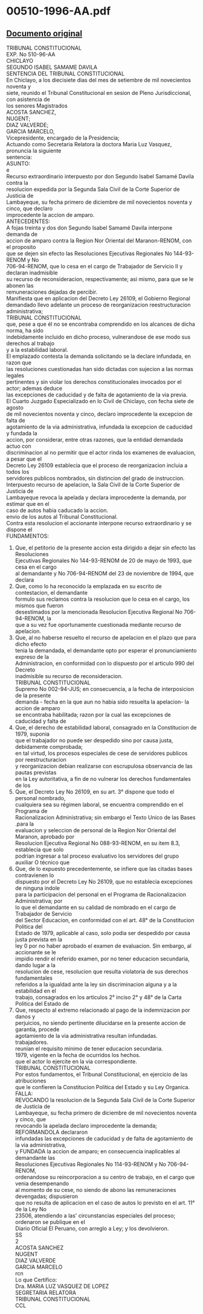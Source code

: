 
00510-1996-AA.pdf
=================
  
[Documento original](https://tc.gob.pe/jurisprudencia/1997/00510-1996-AA.pdf)  
---  
TRIBUNAL CONSTITUCIONAL  
EXP. No 510-96-AA  
CHICLAYO  
SEGUNDO ISABEL SAMAME DAVILA  
SENTENCIA DEL TRIBUNAL CONSTITUCIONAL  
En Chiclayo, a los diecisiete dias del mes de setiembre de mil novecientos noventa y  
siete, reunido el Tribunal Constitucional en sesion de Pleno Jurisdiccional, con asistencia de  
los senores Magistrados  
ACOSTA SANCHEZ,  
NUGENT;  
DIAZ VALVERDE;  
GARCIA MARCELO,  
Vicepresidente, encargado de la Presidencia;  
Actuando como Secretaria Relatora la doctora Maria Luz Vasquez, pronuncia la siguiente  
sentencia:  
ASUNTO:  
e  
Recurso extraordinario interpuesto por don Segundo Isabel Samamé Davila contra la  
resolucion expedida por la Segunda Sala Civil de la Corte Superior de Justicia de  
Lambayeque, su fecha primero de diciembre de mil novecientos noventa y cinco, que declaro  
improcedente la accion de amparo.  
ANTECEDENTES:  
A fojas treinta y dos don Segundo Isabel Samamé Davila interpone demanda de  
accion de amparo contra la Region Nor Oriental del Maranon-RENOM, con el proposito  
que se dejen sin efecto las Resoluciones Ejecutivas Regionales No 144-93-RENOM y No  
706-94-RENOM, que lo cesa en el cargo de Trabajador de Servicio II y declaran inadmisible  
su recurso de reconsideracion, respectivamente; asi mismo, para que se le abonen las  
remuneraciones dejadas de percibir.  
Manifiesta que en aplicacion del Decreto Ley 26109, el Gobierno Regional  
demandado llevo adelante un proceso de reorganizacion reestructuracion administrativa;  
TRIBUNAL CONSTITUCIONAL  
que, pese a que él no se encontraba comprendido en los alcances de dicha norma, ha sido  
indebidamente incluido en dicho proceso, vulnerandose de ese modo sus derechos al trabajo  
y a la estabilidad laboral.  
El emplazado contesta la demanda solicitando se la declare infundada, en razon que  
las resoluciones cuestionadas han sido dictadas con sujecion a las normas legales  
pertinentes y sin violar los derechos constitucionales invocados por el actor; ademas deduce  
las excepciones de caducidad y de falta de agotamiento de la via previa.  
El Cuarto Juzgado Especializado en lo Civil de Chiclayo, con fecha siete de agosto  
de mil novecientos noventa y cinco, declaro improcedente la excepcion de falta de  
agotamiento de la via administrativa, infundada la excepcion de caducidad y fundada la  
accion, por considerar, entre otras razones, que la entidad demandada actuo con  
discriminacion al no permitir que el actor rinda los examenes de evaluacion, a pesar que el  
Decreto Ley 26109 establecia que el proceso de reorganizacion incluia a todos los  
servidores publicos nombrados, sin distincion del grado de instruccion.  
Interpuesto recurso de apelacion, la Sala Civil de la Corte Superior de Justicia de  
Lambayeque revoca la apelada y declara improcedente la demanda, por estimar que en el  
caso de autos habia caducado la accion.  
envio de los autos al Tribunal Constitucional.  
Contra esta resolucion el accionante interpone recurso extraordinario y se dispone el  
FUNDAMENTOS:  
1. Que, el petitorio de la presente accion esta dirigido a dejar sin efecto las Resoluciones  
Ejecutivas Regionales No 144-93-RENOM de 20 de mayo de 1993, que cesa en el cargo  
al demandante y No 706-94-RENOM del 23 de noviembre de 1994, que declara  
2. Que, como lo ha reconocido la emplazada en su escrito de contestacion, el demandante  
formulo sus reclamos contra la resolucion que lo cesa en el cargo, los mismos que fueron  
desestimados por la mencionada Resolucion Ejecutiva Regional No 706-94-RENOM, la  
que a su vez fue oportunamente cuestionada mediante recurso de apelacion.  
3. Que, al no haberse resuelto el recurso de apelacion en el plazo que para dicho efecto  
tenia la demandada, el demandante opto por esperar el pronunciamiento expreso de la  
Administracion, en conformidad con lo dispuesto por el articulo 990 del Decreto  
inadmisible su recurso de reconsideracion.  
TRIBUNAL CONSTITUCIONAL  
Supremo No 002-94-JUS; en consecuencia, a la fecha de interposicion de la presente  
demanda - fecha en la que aun no habia sido resuelta la apelacion- la accion de amparo  
se encontraba habilitada; razon por la cual las excepciones de caducidad y falta de  
4. Que, el derecho de estabilidad laboral, consagrado en la Constitucion de 1979, suponia  
que el trabajador no puede ser despedido sino por causa justa, debidamente comprobada;  
en tal virtud, los procesos especiales de cese de servidores publicos por reestructuracion  
y reorganizacion debian realizarse con escrupulosa observancia de las pautas previstas  
en la Ley autoritativa, a fin de no vulnerar los derechos fundamentales de los  
5. Que, el Decreto Ley No 26109, en su art. 3° dispone que todo el personal nombrado,  
cualquiera sea su régimen laboral, se encuentra comprendido en el Programa de  
Racionalizacion Administrativa; sin embargo el Texto Unico de las Bases .para la  
evaluacion y seleccion de personal de la Region Nor Oriental del Maranon, aprobado por  
Resolucion Ejecutiva Regional No 088-93-RENOM, en su item 8.3, establecia que solo  
podrian ingresar a tal proceso evaluativo los servidores del grupo auxiliar O técnico que  
6. Que, de lo expuesto precedentemente, se infiere que las citadas bases contravienen lo  
dispuesto por el Decreto Ley No 26109, que no establecia excepciones de ninguna indole  
para la participacion del personal en el Programa de Racionalizacion Administrativa; por  
lo que el demandante en su calidad de nombrado en el cargo de Trabajador de Servicio  
del Sector Educacion, en conformidad con el art. 48° de la Constitucion Politica del  
Estado de 1979, aplicable al caso, solo podia ser despedido por causa justa prevista en la  
ley 0 por no haber aprobado el examen de evaluacion. Sin embargo, al accionante se le  
impidio rendir el referido examen, por no tener educacion secundaria, dando lugar a la  
resolucion de cese, resolucion que resulta violatoria de sus derechos fundamentales  
referidos a la igualdad ante la ley sin discriminacion alguna y a la estabilidad en el  
trabajo, consagrados en los articulos 2° inciso 2° y 48° de la Carta Politica del Estado de  
7. Que, respecto al extremo relacionado al pago de la indemnizacion por danos y  
perjuicios, no siendo pertinente dilucidarse en la presente accion de garantia, procede  
agotamiento de la via administrativa resultan infundadas.  
trabajadores.  
reunian el requisito minimo de tener educacion secundaria.  
1979, vigente en la fecha de ocurridos los hechos.  
que el actor lo ejercite en la via correspondiente.  
TRIBUNAL CONSTITUCIONAL  
Por estos fundamentos, el Tribunal Constitucional, en ejercicio de las atribuciones  
que le confieren la Constitucion Politica del Estado y su Ley Organica.  
FALLA:  
REVOCANDO la resolucion de la Segunda Sala Civil de la Corte Superior de Justicia de  
Lambayeque, su fecha primero de diciembre de mil novecientos noventa y cinco, que  
revocando la apelada declaro improcedente la demanda; REFORMANDOLA declararon  
infundadas las excepciones de caducidad y de falta de agotamiento de la via administrativa,  
y FUNDADA la accion de amparo; en consecuencia inaplicables al demandante las  
Resoluciones Ejecutivas Regionales No 114-93-RENOM y No 706-94-RENOM,  
ordenandose su reincorporacion a su centro de trabajo, en el cargo que venia desempenando  
al momento de su cese, no siendo de abono las remuneraciones devengadas; dispusieron  
que no resulta de aplicacion en el caso de autos lo previsto en el art. 11° de la Ley No  
23506, atendiendo a las' circunstancias especiales del proceso; ordenaron se publique en el  
Diario Oficial El Peruano, con arreglo a Ley; y los devolvieron.  
SS  
2  
ACOSTA SANCHEZ  
NUGENT  
DIAZ VALVERDE  
GARCIA MARCELO  
rcn  
Lo que Certifico:  
Dra. MARIA LUZ VASQUEZ DE LOPEZ  
SEGRETARIA RELATORA  
TRIBUNAL CONSTITUCIONAL  
CCL